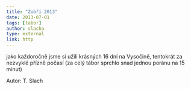 ```yaml
---
title: "Zubří 2013"
date: 2013-07-01
tags: [tabor]
author: slacha
type: external
link: http
---
```


jako každoročně jsme si užili krásných 16 dní na Vysočině, tentokrát za nezvyklé přízně počasí (za celý tábor sprchlo snad jednou poránu na 15 minut)

Autor: T. Slach

